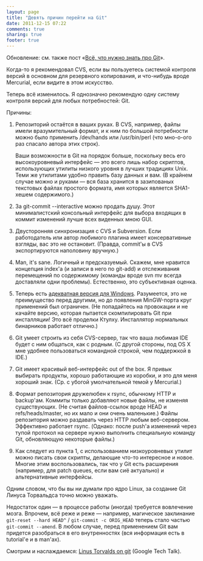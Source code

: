 ```yaml
---
layout: page
title: "Девять причин перейти на Git"
date: 2011-12-15 07:22
comments: true
sharing: true
footer: true
---
```


Обновление: см. также пост «[Всё, что нужно знать про Git](/2008/11/essential-git.html)».

Когда-то я рекомендовал CVS, если вы пользуетесь системой контроля версий в основном для резервного копирования, и что-нибудь вроде Mercurial, если видите в этом искусство.

Теперь всё изменилось. Я однозначно рекомендую одну систему контроля версий для любых потребностей: Git.

Причины:

1.  Репозиторий остаётся в ваших руках. В CVS, например, файлы имели вразумительный формат, и к ним по большой потребности можно было применить /dev/hands или /usr/bin/perl (что мно-о-ого раз спасало автора этих строк).

	Ваши возможности в Git на порядок больше, поскольку весь его высокоуровневый интерфейс — это всего лишь набор скриптов, использующих утилиты низкого уровня в лучших традициях Unix. Теми же утилитами удобно править базу данных и вам. (В крайнем случае можно и руками — вся база хранится в зазипованых текстовых файлах простого формата, имя которых является SHA1-хешем содержимого.)

2.  За git-commit --interactive можно продать душу. Этот минималистский консольный интерфейс для выбора входящих в коммит изменений лучше всех виденных мною GUI.

3.  Двусторонняя синхронизация с CVS и Subversion. Если работодатель или автор любимого плагина имеет консервативные взгляды, вас это не остановит. (Правда, commit'ы в CVS экспортируются наполовину вручную.)

4.  Man, it's sane. Логичный и предсказуемый. Скажем, мне нравится концепция index'а (и записи в него по git-add) и отслеживания перемещений по содержимому (команды вроде svn mv всегда доставляли одни проблемы). Естественно, это субъективная оценка.

5.  Теперь есть [адекватная версия для Windows](http://code.google.com/p/msysgit/). Разумеется, это не преимущество перед другими, но до появления MinGW-порта круг применений был ограничен. (Не попадайтесь на провокации и не качайте версию, которая пытается скомпилировать Git при инсталляции! Это всё проделки Ктулху. Инсталлятор нормальных бинарников работает отлично.)

6.  Git умеет строить из себя CVS-сервер, так что ваша любимая IDE будет с ним общаться, как с родным. (С другой стороны, под OS X мне удобнее пользоваться командной строкой, чем поддержкой в IDE.)

7.  Git имеет красивый веб-интерфейс out of the box. Я привык выбирать продукты, хорошо работающие из коробки, и это для меня хороший знак. (Ср. с убогой умолчательной темой у Mercurial.)

8.  Формат репозитория дружелюбен к rsync, обычному HTTP и backup'ам. Коммиты только добавляют новые файлы, не изменяя существующих. (Не считая файлов-ссылок вроде HEAD и refs/heads/master, но их мало и они очень маленькие.) Файлы репозитория можно раздавать через HTTP любым веб-сервером. Эффективно работает rsync. (Однако: после push'а изменений через тупой протокол на сервере нужно выполнить специальную команду Git, обновляющую некоторые файлы.)

9.  Как следует из пункта 1, с использованием низкоуровневых утилит можно писать свои скрипты, делающие что-то интересное и новое. Многие этим воспользовались, так что у Git есть расширения (например, для patch queues, если вам сиё актуально) и альтернативные интерфейсы.

Одним словом, что бы вы ни думали про ядро Linux, за создание Git Линуса Торвальдса точно можно уважать.

Недостаток один — в процессе работы (иногда) требуется вовлечение мозга. Впрочем, всё реже и реже — например, магическое заклинание `git-reset --hard HEAD^` / `git-commit -c ORIG_HEAD` теперь стало частью `git-commit --amend`. В любом случае, перед применением Git вам придется разобраться в его внутренностях (вся информация есть в tutorial'е и в man'ах).

Смотрим и наслаждаемся: [Linus Torvalds on git](http://www.youtube.com/watch?v=4XpnKHJAok8) (Google Tech Talk).
